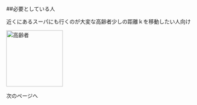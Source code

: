 ##必要としている人

近くにあるスーパにも行くのが大変な高齢者少しの距離ｋを移動したい人向け

<img width="150px" alt="高齢者" src="http://kids.wanpug.com/illust/illust2242.png">

次のページへ  
